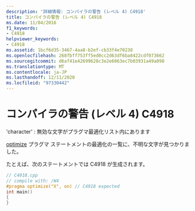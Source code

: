 ```yaml
---
description: '詳細情報: コンパイラの警告 (レベル 4) C4918'
title: コンパイラの警告 (レベル 4) C4918
ms.date: 11/04/2016
f1_keywords:
- C4918
helpviewer_keywords:
- C4918
ms.assetid: 1bcf6d35-3467-4aa8-b2ef-cb33f4e70238
ms.openlocfilehash: 268fbff753ff5ed0cc2d63df6ba8422cdf073662
ms.sourcegitcommit: d6af41e42699628c3e2e6063ec7b03931a49a098
ms.translationtype: MT
ms.contentlocale: ja-JP
ms.lasthandoff: 12/11/2020
ms.locfileid: "97330442"
---
```

# <a name="compiler-warning-level-4-c4918"></a>コンパイラの警告 (レベル 4) C4918

'character' : 無効な文字がプラグマ最適化リスト内にあります

[optimize](../../preprocessor/optimize.md) プラグマ ステートメントの最適化の一覧に、不明な文字が見つかりました。

たとえば、次のステートメントでは C4918 が生成されます。

```cpp
// C4918.cpp
// compile with: /W4
#pragma optimize("X", on) // C4918 expected
int main()
{
}
```
